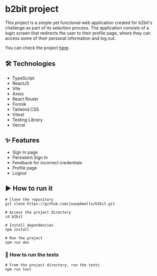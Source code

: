 # b2bit project

This project is a simple yet functional web application created for b2bit's challenge as part of its selection process. The application consists of a login screen that redirects the user to their profile page, where they can access some of their personal information and log out.

You can check the project [here](https://b2bit-5olurnqmk-joaopbmello-ca821980.vercel.app).

## 🛠️ Technologies

- TypeScript
- ReactJS
- Vite
- Axios
- React Router
- Formik
- Tailwind CSS
- Vitest
- Testing Library
- Vercel

## ✨ Features

- Sign In page
- Persistent Sign In
- Feedback for incorrect credentials
- Profile page
- Logout

## ▶️ How to run it

```
# Clone the repository
git clone https://github.com/joaopbmello/b2bit.git

# Access the project directory
cd b2bit

# Install dependencies
npm install

# Run the project
npm run dev
```

### 🧪 How to run the tests

```
# From the project directory, run the tests
npm run test
```
